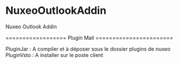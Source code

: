 NuxeoOutlookAddin
=================

Nuxeo Outlook Addin

================== Plugin Mail =======================

PluginJar : A compiler et à déposer sous le dossier plugins de nuxeo<br/>
PluginVsto : A installer sur le poste client